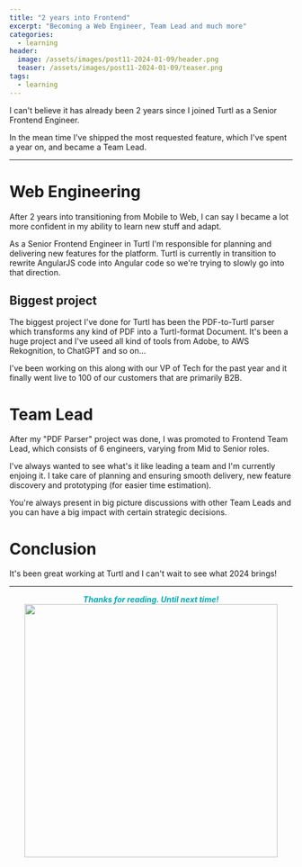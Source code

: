 ```yaml
---
title: "2 years into Frontend"
excerpt: "Becoming a Web Engineer, Team Lead and much more"
categories:
  - learning
header:
  image: /assets/images/post11-2024-01-09/header.png
  teaser: /assets/images/post11-2024-01-09/teaser.png
tags:
  - learning
---
```


I can't believe it has already been 2 years since I joined Turtl as a Senior Frontend Engineer.

In the mean time I've shipped the most requested feature, which I've spent a year on, and became a Team Lead.

---

# Web Engineering

After 2 years into transitioning from Mobile to Web, I can say I became a lot more confident in my ability to learn new stuff and adapt.

As a Senior Frontend Engineer in Turtl I'm responsible for planning and delivering new features for the platform.
Turtl is currently in transition to rewrite AngularJS code into Angular code so we're trying to slowly go into that direction.

## Biggest project

The biggest project I've done for Turtl has been the PDF-to-Turtl parser which transforms any kind of PDF into a Turtl-format Document.
It's been a huge project and I've useed all kind of tools from Adobe, to AWS Rekognition, to ChatGPT and so on...

I've been working on this along with our VP of Tech for the past year and it finally went live to 100 of our customers that are primarily B2B.

# Team Lead

After my "PDF Parser" project was done, I was promoted to Frontend Team Lead, which consists of 6 engineers, varying from Mid to Senior roles.

I've always wanted to see what's it like leading a team and I'm currently enjoing it.
I take care of planning and ensuring smooth delivery, new feature discovery and prototyping (for easier time estimation).

You're always present in big picture discussions with other Team Leads and you can have a big impact with certain strategic decisions.

# Conclusion

It's been great working at Turtl and I can't wait to see what 2024 brings!

--- 

<center style="color:#00adb5"><b><i>Thanks for reading. Until next time!</i></b></center> 
<center><img width="450px" src="https://c.tenor.com/hEV7xHdXGzgAAAAC/goodbye.gif"/></center>